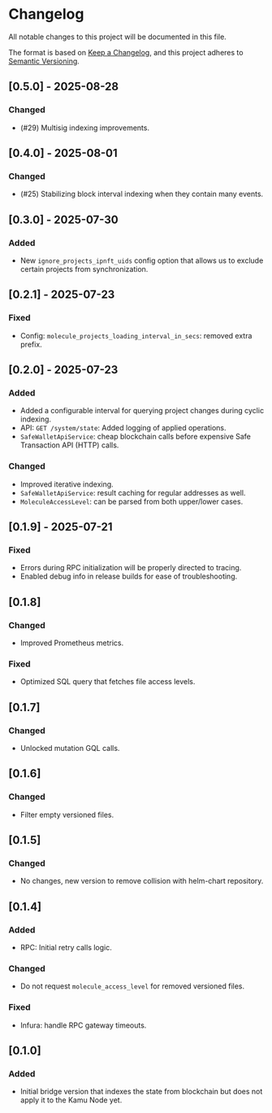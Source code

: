 # Changelog

All notable changes to this project will be documented in this file.

The format is based on [Keep a Changelog](https://keepachangelog.com/en/1.0.0/),
and this project adheres to [Semantic Versioning](https://semver.org/spec/v2.0.0.html).

<!--
Recommendation: for ease of reading, use the following order:
- Added
- Changed
- Fixed
-->

## [0.5.0] - 2025-08-28
### Changed
- (#29) Multisig indexing improvements.

## [0.4.0] - 2025-08-01
### Changed
- (#25) Stabilizing block interval indexing when they contain many events.

## [0.3.0] - 2025-07-30
### Added
- New `ignore_projects_ipnft_uids` config option that allows us to exclude certain projects from synchronization.

## [0.2.1] - 2025-07-23
### Fixed
- Config: `molecule_projects_loading_interval_in_secs`: removed extra prefix.

## [0.2.0] - 2025-07-23
### Added
- Added a configurable interval for querying project changes during cyclic indexing.
- API: `GET /system/state`: Added logging of applied operations.
- `SafeWalletApiService`: cheap blockchain calls before expensive Safe Transaction API (HTTP) calls.
### Changed
- Improved iterative indexing.
- `SafeWalletApiService`: result caching for regular addresses as well.
- `MoleculeAccessLevel`: can be parsed from both upper/lower cases.

## [0.1.9] - 2025-07-21
### Fixed
- Errors during RPC initialization will be properly directed to tracing.
- Enabled debug info in release builds for ease of troubleshooting.

## [0.1.8]
### Changed
- Improved Prometheus metrics.
### Fixed
- Optimized SQL query that fetches file access levels.

## [0.1.7]
### Changed
- Unlocked mutation GQL calls.

## [0.1.6]
### Changed
- Filter empty versioned files.

## [0.1.5]
### Changed
- No changes, new version to remove collision with helm-chart repository.

## [0.1.4]
### Added
- RPC: Initial retry calls logic.
### Changed
- Do not request `molecule_access_level` for removed versioned files.
### Fixed
- Infura: handle RPC gateway timeouts.

## [0.1.0]
### Added
- Initial bridge version that indexes the state from blockchain but does not apply it to the Kamu Node yet.

